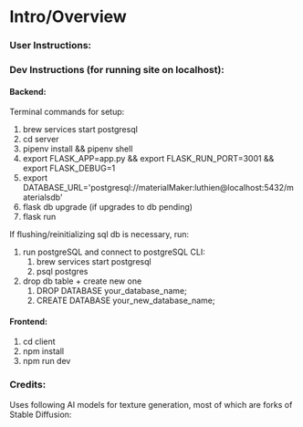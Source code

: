 # Intro/Overview

### User Instructions:


### Dev Instructions (for running site on localhost):
#### Backend:
Terminal commands for setup:
1. brew services start postgresql
2. cd server
3. pipenv install && pipenv shell
4. export FLASK_APP=app.py && export FLASK_RUN_PORT=3001 && export FLASK_DEBUG=1
5. export DATABASE_URL='postgresql://materialMaker:luthien@localhost:5432/materialsdb'
6. flask db upgrade (if upgrades to db pending)
7. flask run

If flushing/reinitializing sql db is necessary, run:
1. run postgreSQL and connect to postgreSQL CLI:
   1. brew services start postgresql
   2. psql postgres
2. drop db table + create new one
   1. DROP DATABASE your_database_name;
   2. CREATE DATABASE your_new_database_name;





#### Frontend:
1. cd client
2. npm install
3. npm run dev
   
### Credits:
Uses following AI models for texture generation, most of which are forks of Stable Diffusion:
